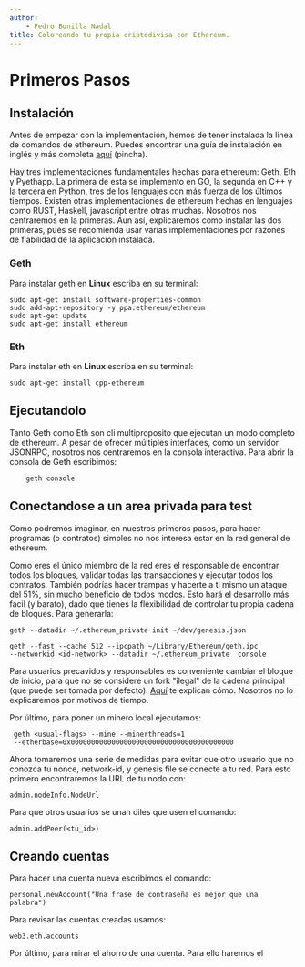 ```yaml
---
author:
    - Pedro Bonilla Nadal
title: Coloreando tu propia criptodivisa con Ethereum.
---
```


# Primeros Pasos

## Instalación

Antes de empezar con la implementación, hemos de tener instalada la linea de comandos de ethereum. Puedes encontrar una guía de instalación en inglés y más completa  [aquí](https://ethereum.org/cli) (pincha).

 Hay tres implementaciones fundamentales hechas para ethereum: Geth, Eth y Pyethapp. La primera de esta se implemento en GO, la segunda en C++ y la tercera en Python, tres de los lenguajes con más fuerza de los últimos tiempos. Existen otras implementaciones de ethereum hechas en lenguajes como RUST, Haskell, javascript entre otras muchas. Nosotros nos centraremos en la primeras. Aun así, explicaremos como instalar las dos primeras, pués se recomienda usar varias implementaciones por razones de fiabilidad de la aplicación instalada.

### Geth

 Para instalar geth en **Linux** escriba en su terminal:

```
sudo apt-get install software-properties-common
sudo add-apt-repository -y ppa:ethereum/ethereum
sudo apt-get update
sudo apt-get install ethereum

```


### Eth


 Para instalar eth en **Linux** escriba en su terminal:

```
sudo apt-get install cpp-ethereum
```

## Ejecutandolo

Tanto Geth como Eth son cli multiproposito que ejecutan un modo completo de ethereum. A pesar de ofrecer múltiples interfaces, como un servidor JSONRPC, nosotros nos centraremos en la consola interactiva. Para abrir la consola de Geth escribimos:
```
    geth console
```

## Conectandose a un area privada para test

Como podremos imaginar, en nuestros primeros pasos, para hacer programas (o contratos) simples no nos interesa estar en la red general de ethereum.

Como eres el único miembro de la red eres el responsable de encontrar todos los bloques, validar todas las transacciones y ejecutar todos los contratos. También podrías hacer trampas y hacerte a ti mismo un ataque del 51%, sin mucho beneficio de todos modos. Esto hará el desarrollo más fácil (y barato), dado que tienes la flexibilidad de controlar tu propia cadena de bloques. Para generarla:

```
geth --datadir ~/.ethereum_private init ~/dev/genesis.json

geth --fast --cache 512 --ipcpath ~/Library/Ethereum/geth.ipc
--networkid <id-network> --datadir ~/.ethereum_private  console

```

Para usuarios precavidos y responsables es conveniente cambiar el bloque de inicio, para que no se considere un fork "ilegal" de la cadena principal (que puede ser tomada por defecto). [Aquí](https://github.com/ethereum/go-ethereum/wiki/Private-network)   te explican cómo. Nosotros no lo explicaremos por motivos de tiempo.

Por último, para poner un minero local ejecutamos:
```
 geth <usual-flags> --mine --minerthreads=1
 --etherbase=0x0000000000000000000000000000000000000000
```


Ahora tomaremos una serie de medidas para evitar que otro usuario que no conozca tu nonce, network-id, y genesis file se conecte a tu red. Para esto primero encontraremos la URL de tu nodo con:
```
admin.nodeInfo.NodeUrl
```
Para que otros usuarios se unan diles que usen el comando:
```
admin.addPeer(<tu_id>)
```

## Creando cuentas

Para hacer una cuenta nueva escribimos el comando:
```
personal.newAccount("Una frase de contraseña es mejor que una palabra")
```
Para revisar las cuentas creadas usamos:
```
web3.eth.accounts
```
Por último, para mirar el ahorro de una cuenta. Para ello haremos el
